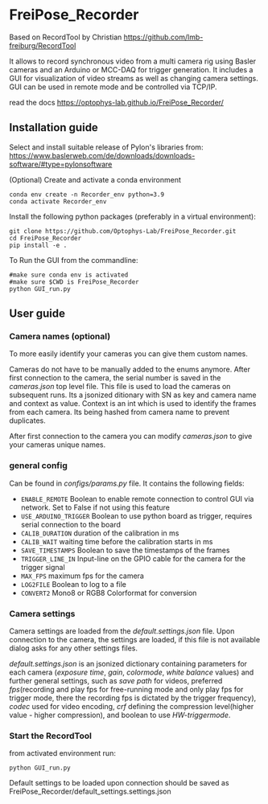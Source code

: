 # FreiPose_Recorder 
Based on RecordTool by Christian https://github.com/lmb-freiburg/RecordTool

It allows to record synchronous video from a multi camera rig using Basler cameras and an Arduino or MCC-DAQ for trigger generation.
It includes a GUI for visualization of video streams as well as changing camera settings.
GUI can be used in remote mode and be controlled via TCP/IP.

read the docs <https://optophys-lab.github.io/FreiPose_Recorder/>

## Installation guide
Select and install suitable release of Pylon's libraries from:
    <https://www.baslerweb.com/de/downloads/downloads-software/#type=pylonsoftware>

(Optional) Create and activate a conda environment

    conda env create -n Recorder_env python=3.9
    conda activate Recorder_env

Install the following python packages (preferably in a virtual environment):

    git clone https://github.com/Optophys-Lab/FreiPose_Recorder.git
    cd FreiPose_Recorder
    pip install -e .

To Run the GUI from the commandline:

    #make sure conda env is activated
    #make sure $CWD is FreiPose_Recorder
    python GUI_run.py


## User guide
### Camera names (optional)
To more easily identify your cameras you can give them custom names.

Cameras do not have to be manually added to the enums anymore. After first connection to the camera, the serial number is 
saved in the _cameras.json_ top level file.
This file is used to load the cameras on subsequent runs. Its a jsonized ditionary with SN as key and camera name and 
context as value. Context is an int which is used to identify the frames from each camera. Its being hashed from camera 
name to prevent duplicates.

After first connection to the camera you can modify _cameras.json_ to give your cameras unique names.

### general config
Can be found in _configs/params.py_ file. It contains the following fields:

- `ENABLE_REMOTE` Boolean to enable remote connection to control GUI via network. Set to False if not using this feature
- `USE_ARDUINO_TRIGGER` Boolean to use python board as trigger, requires serial connection to the board
- `CALIB_DURATION` duration of the calibration in ms
- `CALIB_WAIT`  waiting time before the calibration starts in ms
- `SAVE_TIMESTAMPS` Boolean to save the timestamps of the frames
- `TRIGGER_LINE_IN` Input-line on the GPIO cable for the camera for the trigger signal
- `MAX_FPS`  maximum fps for the camera
- `LOG2FILE` Boolean to log to a file
- `CONVERT2` Mono8 or RGB8 Colorformat for conversion

### Camera settings
Camera settings are loaded from the _default.settings.json_ file. Upon connection to the camera, the settings are loaded,
if this file is not available dialog asks for any other settings files.

_default.settings.json_ is an jsonized dictionary containing parameters for each camera (_exposure time_, _gain_, _colormode_,
_white balance_ values) and further general settings, such as _save path_ for videos, preferred _fps_(recording and play fps 
for free-running mode and only play fps for trigger mode, there the recording fps is dictated by the trigger frequency),
_codec_ used for video encoding, _crf_ defining the compression level(higher value - higher compression), and boolean 
to use _HW-triggermode_.





### Start the RecordTool
from activated environment run:

    python GUI_run.py    


Default settings to be loaded upon connection should be saved as FreiPose_Recorder/default_settings.settings.json